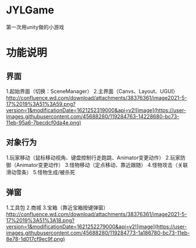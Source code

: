 # JYLGame
 第一次用unity做的小游戏
 
# 功能说明
## 界面
1.起始界面（切换：SceneManager）
2.主界面（Canvs、Layout、UGUI）
http://confluence.wd.com/download/attachments/38376361/image2021-5-17%2019%3A51%3A59.png?version=1&modificationDate=1621252319000&api=v2![image](https://user-images.githubusercontent.com/45688280/119284763-14228680-bc73-11eb-95a6-7becdcf0da4e.png)

## 对象行为
1.玩家移动（鼠标移动视角、键盘控制行走跑跳、Animator变更动作）
2.玩家防御（Animator变更动作）
3.怪物移动（定点移动、靠近跟随）
4.怪物攻击（关联滑动雪条）
5.怪物生成/被杀死

## 弹窗
1.工具包
2.商城
3.宝箱（靠近宝箱按键弹窗）
http://confluence.wd.com/download/attachments/38376361/image2021-5-17%2019%3A51%3A18.png?version=1&modificationDate=1621252279000&api=v2![image](https://user-images.githubusercontent.com/45688280/119284773-1a186780-bc73-11eb-8e78-1d017cf9ec9f.png)
